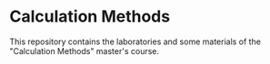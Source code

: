 # Calculation Methods
This repository contains the laboratories and some materials of the "Calculation Methods" master's course.

